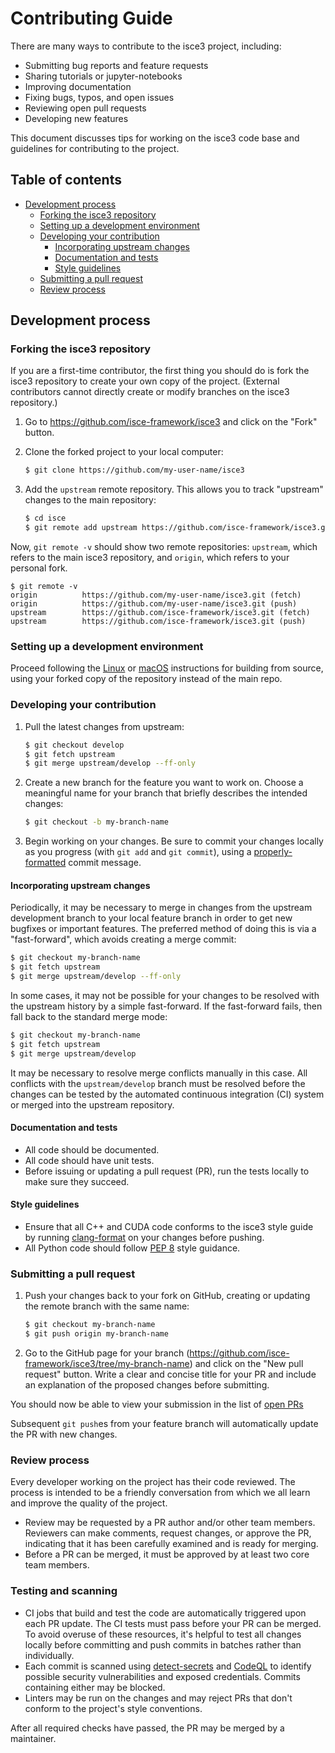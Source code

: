 # Contributing Guide

There are many ways to contribute to the isce3 project, including:

- Submitting bug reports and feature requests
- Sharing tutorials or jupyter-notebooks
- Improving documentation
- Fixing bugs, typos, and open issues
- Reviewing open pull requests
- Developing new features

This document discusses tips for working on the isce3 code base and guidelines
for contributing to the project.

## Table of contents

- [Development process](#development-process)
    - [Forking the isce3 repository](#forking-the-isce3-repository)
    - [Setting up a development environment](#setting-up-a-development-environment)
    - [Developing your contribution](#developing-your-contribution)
        - [Incorporating upstream changes](#incorporating-upstream-changes)
        - [Documentation and tests](#documentation-and-tests)
        - [Style guidelines](#style-guidelines)
    - [Submitting a pull request](#submitting-a-pull-request)
    - [Review process](#review-process)

## Development process

### Forking the isce3 repository

If you are a first-time contributor, the first thing you should do is fork the
isce3 repository to create your own copy of the project. (External contributors
cannot directly create or modify branches on the isce3 repository.)

1. Go to https://github.com/isce-framework/isce3 and click on the "Fork"
   button.
1. Clone the forked project to your local computer:

    ```sh
    $ git clone https://github.com/my-user-name/isce3
    ```

1. Add the `upstream` remote repository. This allows you to track "upstream"
   changes to the main repository:

    ```sh
    $ cd isce
    $ git remote add upstream https://github.com/isce-framework/isce3.git
    ```

Now, `git remote -v` should show two remote repositories: `upstream`, which
refers to the main isce3 repository, and `origin`, which refers to your personal
fork.

```
$ git remote -v
origin          https://github.com/my-user-name/isce3.git (fetch)
origin          https://github.com/my-user-name/isce3.git (push)
upstream        https://github.com/isce-framework/isce3.git (fetch)
upstream        https://github.com/isce-framework/isce3.git (push)
```

### Setting up a development environment

Proceed following the
[Linux](https://isce-framework.github.io/isce3/install_linux.html) or
[macOS](https://isce-framework.github.io/isce3/install_osx.html)
instructions for building from source, using your forked copy of the repository
instead of the main repo.

### Developing your contribution

1. Pull the latest changes from upstream:

    ```sh
    $ git checkout develop
    $ git fetch upstream
    $ git merge upstream/develop --ff-only
    ```

1. Create a new branch for the feature you want to work on. Choose a meaningful
   name for your branch that briefly describes the intended changes:

    ```sh
    $ git checkout -b my-branch-name
    ```

1. Begin working on your changes. Be sure to commit your changes locally as you
   progress (with `git add` and `git commit`), using a
   [properly-formatted](https://gist.github.com/robertpainsi/b632364184e70900af4ab688decf6f53)
   commit message.

#### Incorporating upstream changes

Periodically, it may be necessary to merge in changes from the upstream
development branch to your local feature branch in order to get new bugfixes or
important features. The preferred method of doing this is via a "fast-forward",
which avoids creating a merge commit:

```sh
$ git checkout my-branch-name
$ git fetch upstream
$ git merge upstream/develop --ff-only
```

In some cases, it may not be possible for your changes to be resolved with the
upstream history by a simple fast-forward. If the fast-forward fails, then fall
back to the standard merge mode:

```sh
$ git checkout my-branch-name
$ git fetch upstream
$ git merge upstream/develop
```

It may be necessary to resolve merge conflicts manually in this case. All
conflicts with the `upstream/develop` branch must be resolved before the changes
can be tested by the automated continuous integration (CI) system or merged into
the upstream repository.

#### Documentation and tests

- All code should be documented.
- All code should have unit tests.
- Before issuing or updating a pull request (PR), run the tests locally to make
  sure they succeed.

#### Style guidelines

- Ensure that all C++ and CUDA code conforms to the isce3 style guide by running
  [clang-format](https://clang.llvm.org/docs/ClangFormat.html) on your changes
  before pushing.
- All Python code should follow
  [PEP 8](https://www.python.org/dev/peps/pep-0008/) style guidance.

### Submitting a pull request

1. Push your changes back to your fork on GitHub, creating or updating the remote
   branch with the same name:

    ```sh
    $ git checkout my-branch-name
    $ git push origin my-branch-name
    ```

1. Go to the GitHub page for your branch
   (https://github.com/isce-framework/isce3/tree/my-branch-name) and
   click on the "New pull request" button. Write a clear and concise title for
   your PR and include an explanation of the proposed changes before submitting.

You should now be able to view your submission in the list of
[open PRs](https://github.com/isce-framework/isce3/pulls)

Subsequent `git push`es from your feature branch will automatically update the
PR with new changes.

### Review process

Every developer working on the project has their code reviewed. The process is
intended to be a friendly conversation from which we all learn and improve the
quality of the project.

- Review may be requested by a PR author and/or other team members. Reviewers
  can make comments, request changes, or approve the PR, indicating that it has
  been carefully examined and is ready for merging.
- Before a PR can be merged, it must be approved by at least two core team
  members.

### Testing and scanning

- CI jobs that build and test the code are automatically triggered upon each PR
  update. The CI tests must pass before your PR can be merged. To avoid overuse
  of these resources, it's helpful to test all changes locally before committing
  and push commits in batches rather than individually.
- Each commit is scanned using
  [detect-secrets](https://github.com/Yelp/detect-secrets) and
  [CodeQL](https://codeql.github.com/) to identify possible security
  vulnerabilities and exposed credentials. Commits containing either may be
  blocked.
- Linters may be run on the changes and may reject PRs that don't conform to the
  project's style conventions.

After all required checks have passed, the PR may be merged by a maintainer.
